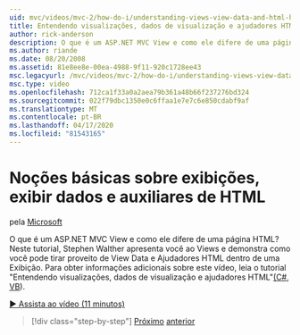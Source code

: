 ```yaml
---
uid: mvc/videos/mvc-2/how-do-i/understanding-views-view-data-and-html-helpers
title: Entendendo visualizações, dados de visualização e ajudadores HTML | Microsoft Docs
author: rick-anderson
description: O que é um ASP.NET MVC View e como ele difere de uma página HTML? Neste tutorial, Stephen Walther apresenta você ao Views e demonstra como você não pode...
ms.author: riande
ms.date: 08/20/2008
ms.assetid: 81e8ee8e-00ea-4988-9f11-920c1728ee43
msc.legacyurl: /mvc/videos/mvc-2/how-do-i/understanding-views-view-data-and-html-helpers
msc.type: video
ms.openlocfilehash: 712ca1f33a0a2aea79b361a48b66f237276bd324
ms.sourcegitcommit: 022f79dbc1350e0c6ffaa1e7e7c6e850cdabf9af
ms.translationtype: MT
ms.contentlocale: pt-BR
ms.lasthandoff: 04/17/2020
ms.locfileid: "81543165"
---
```

# <a name="understanding-views-view-data-and-html-helpers"></a>Noções básicas sobre exibições, exibir dados e auxiliares de HTML

pela [Microsoft](https://github.com/microsoft)

O que é um ASP.NET MVC View e como ele difere de uma página HTML? Neste tutorial, Stephen Walther apresenta você ao Views e demonstra como você pode tirar proveito de View Data e Ajudadores HTML dentro de uma Exibição. Para obter informações adicionais sobre este vídeo, leia o tutorial "Entendendo visualizações, dados de visualização e ajudadores HTML"[(C#](../../../overview/older-versions-1/views/asp-net-mvc-views-overview-cs.md), [VB](../../../overview/older-versions-1/views/asp-net-mvc-views-overview-vb.md)).

[&#9654; Assista ao vídeo (11 minutos)](https://channel9.msdn.com/Blogs/ASP-NET-Site-Videos/understanding-views-view-data-and-html-helpers)

> [!div class="step-by-step"]
> [Próximo](understanding-controllers-controller-actions-and-action-results.md)
> [anterior](an-introduction-to-url-routing.md)
